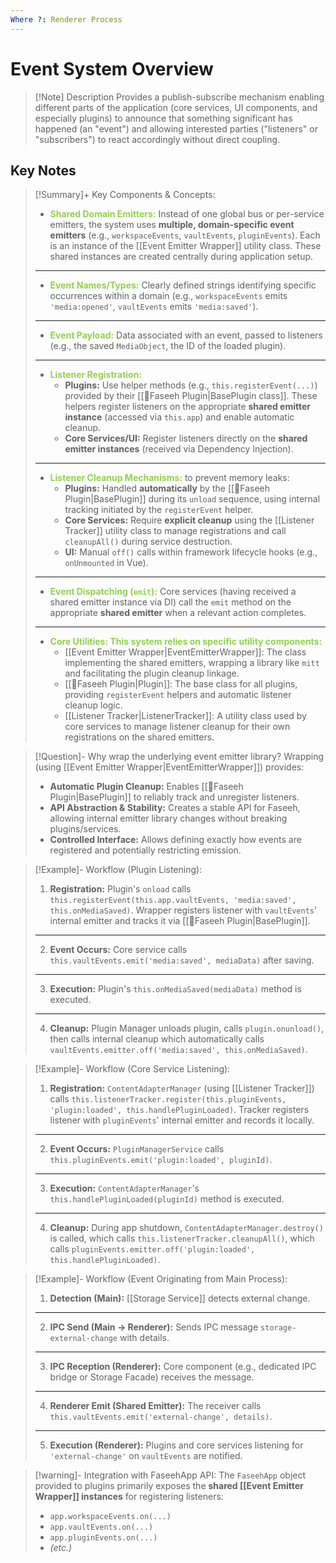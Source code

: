 ```yaml
---
Where ?: Renderer Process
---
```

# Event System Overview

> [!Note] Description
> Provides a publish-subscribe mechanism enabling different parts of the application (core services, UI components, and especially plugins) to announce that something significant has happened (an "event") and allowing interested parties ("listeners" or "subscribers") to react accordingly without direct coupling.

## Key Notes

> [!Summary]+ Key Components & Concepts:
> - <span style="font-weight:bold; color:rgb(146, 208, 80)">Shared Domain Emitters:</span> Instead of one global bus or per-service emitters, the system uses **multiple, domain-specific event emitters** (e.g., `workspaceEvents`, `vaultEvents`, `pluginEvents`). Each is an instance of the [[Event Emitter Wrapper]] utility class. These shared instances are created centrally during application setup.
> ---
> - <span style="font-weight:bold; color:rgb(146, 208, 80)">Event Names/Types:</span> Clearly defined strings identifying specific occurrences within a domain (e.g., `workspaceEvents` emits `'media:opened'`, `vaultEvents` emits `'media:saved'`).
> ---
> - <span style="font-weight:bold; color:rgb(146, 208, 80)">Event Payload:</span> Data associated with an event, passed to listeners (e.g., the saved `MediaObject`, the ID of the loaded plugin).
> ---
> - <span style="font-weight:bold; color:rgb(146, 208, 80)">Listener Registration:</span>
>     - **Plugins:** Use helper methods (e.g., `this.registerEvent(...)`) provided by their [[🧩Faseeh Plugin|BasePlugin class]]. These helpers register listeners on the appropriate **shared emitter instance** (accessed via `this.app`) and enable automatic cleanup.
>     - **Core Services/UI:** Register listeners directly on the **shared emitter instances** (received via Dependency Injection). 
> ---
> - <span style="font-weight:bold; color:rgb(146, 208, 80)">Listener Cleanup Mechanisms:</span> to prevent memory leaks:
>     - **Plugins:** Handled **automatically** by the [[🧩Faseeh Plugin|BasePlugin]] during its `unload` sequence, using internal tracking initiated by the `registerEvent` helper.
>     - **Core Services:** Require **explicit cleanup** using the [[Listener Tracker]] utility class to manage registrations and call `cleanupAll()` during service destruction.
> 	- **UI:** Manual `off()` calls within framework lifecycle hooks (e.g., `onUnmounted` in Vue).
> ---
> - <span style="font-weight:bold; color:rgb(146, 208, 80)">Event Dispatching (`emit`):</span> Core services (having received a shared emitter instance via DI) call the `emit` method on the appropriate **shared emitter** when a relevant action completes.
> ---
> - <span style="font-weight:bold; color:rgb(146, 208, 80)">Core Utilities: This system relies on specific utility components:</span>
> 	- [[Event Emitter Wrapper|EventEmitterWrapper]]: The class implementing the shared emitters, wrapping a library like `mitt` and facilitating the plugin cleanup linkage.
> 	- [[🧩Faseeh Plugin|Plugin]]: The base class for all plugins, providing `registerEvent` helpers and automatic listener cleanup logic.
> 	- [[Listener Tracker|ListenerTracker]]: A utility class used by core services to manage listener cleanup for their own registrations on the shared emitters.

> [!Question]- Why wrap the underlying event emitter library?
> Wrapping (using [[Event Emitter Wrapper|EventEmitterWrapper]]) provides:
> - **Automatic Plugin Cleanup:** Enables [[🧩Faseeh Plugin|BasePlugin]] to reliably track and unregister listeners.
> - **API Abstraction & Stability:** Creates a stable API for Faseeh, allowing internal emitter library changes without breaking plugins/services.
> - **Controlled Interface:** Allows defining exactly how events are registered and potentially restricting emission.

> [!Example]- Workflow (Plugin Listening):
> 1.  **Registration:** Plugin's `onload` calls `this.registerEvent(this.app.vaultEvents, 'media:saved', this.onMediaSaved)`. Wrapper registers listener with `vaultEvents`' internal emitter and tracks it via [[🧩Faseeh Plugin|BasePlugin]].
> ---
> 2.  **Event Occurs:** Core service calls `this.vaultEvents.emit('media:saved', mediaData)` after saving.
> ---
> 3.  **Execution:** Plugin's `this.onMediaSaved(mediaData)` method is executed.
> ---
> 4.  **Cleanup:** Plugin Manager unloads plugin, calls `plugin.onunload()`, then calls internal cleanup which automatically calls `vaultEvents.emitter.off('media:saved', this.onMediaSaved)`.

> [!Example]- Workflow (Core Service Listening):
> 1.  **Registration:** `ContentAdapterManager` (using [[Listener Tracker]]) calls `this.listenerTracker.register(this.pluginEvents, 'plugin:loaded', this.handlePluginLoaded)`. Tracker registers listener with `pluginEvents`' internal emitter and records it locally.
> ---
> 2.  **Event Occurs:** `PluginManagerService` calls `this.pluginEvents.emit('plugin:loaded', pluginId)`.
> ---
> 3.  **Execution:** `ContentAdapterManager`'s `this.handlePluginLoaded(pluginId)` method is executed.
> ---
> 4.  **Cleanup:** During app shutdown, `ContentAdapterManager.destroy()` is called, which calls `this.listenerTracker.cleanupAll()`, which calls `pluginEvents.emitter.off('plugin:loaded', this.handlePluginLoaded)`.

> [!Example]- Workflow (Event Originating from Main Process):
> 1.  **Detection (Main):** [[Storage Service]] detects external change.
> ---
> 2.  **IPC Send (Main -> Renderer):** Sends IPC message `storage-external-change` with details.
> ---
> 3.  **IPC Reception (Renderer):** Core component (e.g., dedicated IPC bridge or Storage Facade) receives the message.
> ---
> 4.  **Renderer Emit (Shared Emitter):** The receiver calls `this.vaultEvents.emit('external-change', details)`.
> ---
> 5.  **Execution (Renderer):** Plugins and core services listening for `'external-change'` on `vaultEvents` are notified.

> [!warning]- Integration with FaseehApp API:
> The `FaseehApp` object provided to plugins primarily exposes the **shared [[Event Emitter Wrapper]] instances** for registering listeners:
> - `app.workspaceEvents.on(...)`
> - `app.vaultEvents.on(...)`
> - `app.pluginEvents.on(...)`
> - *(etc.)*

